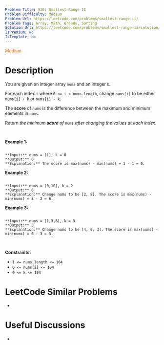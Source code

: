 ```yaml
---
Problem Title: 910. Smallest Range II
Problem Difficulty: Medium
Problem Url: https://leetcode.com/problems/smallest-range-ii/
Problem Tags: Array, Math, Greedy, Sorting
Solution Url: https://leetcode.com/problems/smallest-range-ii/solution/
IsPremium: No
IsTemplate: No
---
```


<span style="color: rgb(239, 108, 0);">Medium</span>

# Description

You are given an integer array `nums` and an integer `k`.


For each index `i` where `0 <= i < nums.length`, change `nums[i]` to be either `nums[i] + k` or `nums[i] - k`.


The **score** of `nums` is the difference between the maximum and minimum elements in `nums`.


Return *the minimum **score** of* `nums` *after changing the values at each index*.


 


**Example 1:**



```

**Input:** nums = [1], k = 0
**Output:** 0
**Explanation:** The score is max(nums) - min(nums) = 1 - 1 = 0.

```

**Example 2:**



```

**Input:** nums = [0,10], k = 2
**Output:** 6
**Explanation:** Change nums to be [2, 8]. The score is max(nums) - min(nums) = 8 - 2 = 6.

```

**Example 3:**



```

**Input:** nums = [1,3,6], k = 3
**Output:** 3
**Explanation:** Change nums to be [4, 6, 3]. The score is max(nums) - min(nums) = 6 - 3 = 3.

```

 


**Constraints:**


* `1 <= nums.length <= 104`
* `0 <= nums[i] <= 104`
* `0 <= k <= 104`




# LeetCode Similar Problems

- []()

# Useful Discussions

- []()
